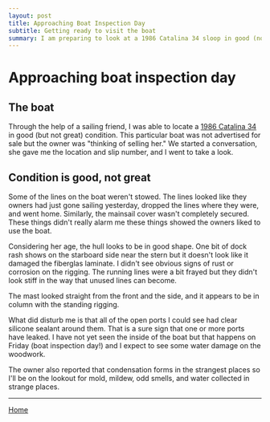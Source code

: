 ```yaml
---
layout: post
title: Approaching Boat Inspection Day
subtitle: Getting ready to visit the boat
summary: I am preparing to look at a 1986 Catalina 34 sloop in good (not great) condition!
---
```


# Approaching boat inspection day

## The boat
Through the help of a sailing friend, I was able to locate a [1986 Catalina 34](https://sailboatdata.com/sailboat/catalina-34) in good (but not great) condition. This particular boat was not advertised for sale but the owner was "thinking of selling her." We started a conversation, she gave me the location and slip number, and I went to take a look.

## Condition is good, not great
Some of the lines on the boat weren't stowed. The lines looked like they owners had just gone sailing yesterday, dropped the lines where they were, and went home. Similarly, the mainsail cover wasn't completely secured. These things didn't really alarm me these things showed the owners liked to use the boat. 

Considering her age, the hull looks to be in good shape. One bit of dock rash shows on the starboard side near the stern but it doesn't look like it damaged the fiberglas laminate. I didn't see obvious signs of rust or corrosion on the rigging. The running lines were a bit frayed but they didn't look stiff in the way that unused lines can become.

The mast looked straight from the front and the side, and it appears to be in column with the standing rigging. 

What did disturb me is that all of the open ports I could see had clear silicone sealant around them. That is a sure sign that one or more ports have leaked. I have not yet seen the inside of the boat but that happens on Friday (boat inspection day!) and I expect to see some water damage on the woodwork.

The owner also reported that condensation forms in the strangest places so I'll be on the lookout for mold, mildew, odd smells, and water collected in strange places.

___

[Home](https://tomsalzer.github.io/Sailing/)
